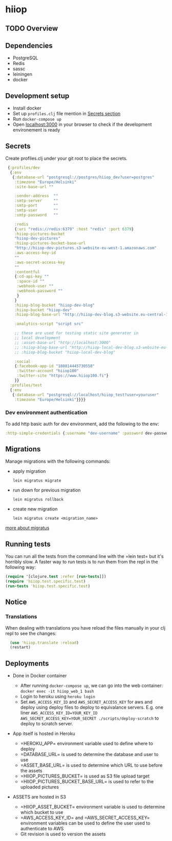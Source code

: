 # hiiop

## TODO Overview

## Dependencies

- PostgreSQL
- Redis
- sassc
- leiningen
- docker

## Development setup

- Install docker
- Set up `profiles.clj` file mention in [Secrets section](#Secrets)
- Run `docker-compose up`
- Open [localhost:3000](http://localhost:3000) in your browser to check if the development environement is ready

## Secrets

   Create profiles.clj under your git root to place the secrets.

  ```clojure
   {:profiles/dev
    {:env
     {:database-url "postgresql://postgres/hiiop_dev?user=postgres"
      :timezone "Europe/Helsinki"
      :site-base-url ""

      :sender-address  ""
      :smtp-server     ""
      :smtp-port       ""
      :smtp-user       ""
      :smtp-password   ""

      :redis
      {:uri "redis://redis:6379" :host "redis" :port 6379}
      :hiiop-pictures-bucket
      "hiiop-dev-pictures"
      :hiiop-pictures-bucket-base-url
      "http://hiiop-dev-pictures.s3-website-eu-west-1.amazonaws.com"
      :aws-access-key-id
      ""
      :aws-secret-access-key
      ""
      :contentful
      {:cd-api-key ""
       :space-id ""
       :webhook-user ""
       :webhook-password ""
       }
      }
      :hiiop-blog-bucket "hiiop-dev-blog"
      :hiiop-bucket "hiiop-dev"
      :hiiop-blog-base-url "http://hiiop-dev-blog.s3-website.eu-central-1.amazonaws.com"

      :analytics-script "script src"

      ;; these are used for testing static site generator in
      ;; local development
      ;; :asset-base-url "http://localhost:3000"
      ;; :hiiop-blog-base-url "http://hiiop-local-dev-blog.s3-website-eu-west-1.amazonaws.com"
      ;; :hiiop-blog-bucket "hiiop-local-dev-blog"

      :social
      {:facebook-app-id "180814445730558"
       :twitter-account "hiiop100"
       :twitter-site "https://www.hiiop100.fi"}
      }}
    :profiles/test
    {:env
     {:database-url "postgresql://localhost/hiiop_test?user=youruser"
      :timezone "Europe/Helsinki"}}}}
  ```

### Dev environment authentication

To add http basic auth for dev environment, add the following to
the env:

```clojure
:http-simple-credentials {:username "dev-username" :password dev-password"}
```

## Migrations

Manage migrations with the following commands:

- apply migration

  `lein migratus migrate`

- run down for previous migration

  `lein migratus rollback`

- create new migration

  `lein migratus create <migration_name>`

[more about migratus](https://github.com/yogthos/migratus)

## Running tests

You can run all the tests from the command line with the =lein
test= but it's horribly slow. A faster way to run tests is to run
them from the repl in the following way:

```clojure
(require '[clojure.test :refer [run-tests]])
(require 'hiiop.test.specific.test)
(run-tests 'hiiop.test.specific.test)
```

## Notice

### Translations

When dealing with translations you have reload the files manually
in your clj repl to see the changes:

```clojure
  (use 'hiiop.translate :reload)
  (restart)
```

## Deployments

- Done in Docker container
  - After running `docker-compose up`, we can go into the web container:
  `docker exec -it hiiop_web_1 bash`
  - Login to heroku using `heroku login`
  - Set `AWS_ACCESS_KEY_ID` and  `AWS_SECRET_ACCESS_KEY` for aws and deploy using deploy files to deploy to equivalance servers. E.g. one liner `AWS_ACCESS_KEY_ID=YOUR_KEY_ID AWS_SECRET_ACCESS_KEY=YOUR_SECRET ./scripts/deploy-scratch` to deploy to scratch server.

- App itself is hosted in Heroku
  - =HEROKU_APP= environment variable used to define where to deploy
  - =DATABASE_URL= is used to determine the database and user to use
  - =ASSET_BASE_URL= is used to determine which URL to use before the assets
  - =HIIOP_PICTURES_BUCKET= is used as S3 file upload target
  - =HIIOP_PICTURES_BUCKET_BASE_URL= is used to refer to the uploaded pictures

- ASSETS are hosted in S3
  - =HIIOP_ASSET_BUCKET= environment variable is used to determine
    which bucket to use
  - =AWS_ACCESS_KEY_ID= and =AWS_SECRET_ACCESS_KEY= environment
    variables can be used to define the user used to authenticate to AWS
  - Git revision is used to version the assets